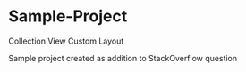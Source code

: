 # Sample-Project
Collection View Custom Layout

Sample project created as addition to StackOverflow question

